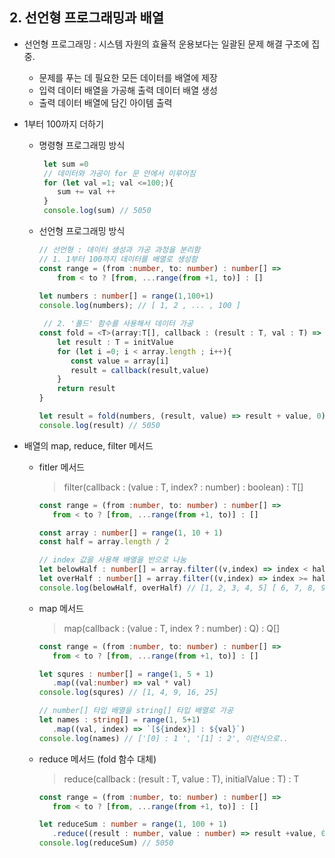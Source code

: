 ## 2. 선언형 프로그래밍과 배열
   - 선언형 프로그래밍 : 시스템 자원의 효율적 운용보다는 일괄된 문제 해결 구조에 집중.
      - 문제를 푸는 데 필요한 모든 데이터를 배열에 제장
      - 입력 데이터 배열을 가공해 출력 데이터 배열 생성
      - 출력 데이터 배열에 담긴 아이템 출력
   
   - 1부터 100까지 더하기
      - 명령형 프로그래밍 방식
         ```typescript
          let sum =0
          // 데이터와 가공이 for 문 안에서 이루어짐
          for (let val =1; val <=100;){
             sum += val ++
          }
          console.log(sum) // 5050
         ```
      - 선언형 프로그래밍 방식
         ```typescript
        // 선언형 : 데이터 생성과 가공 과정을 분리함
         // 1. 1부터 100까지 데이터를 배열로 생성함
         const range = (from :number, to: number) : number[] =>
             from < to ? [from, ...range(from +1, to)] : []
              
         let numbers : number[] = range(1,100+1)
         console.log(numbers); // [ 1, 2 , ... , 100 ]
        
          // 2. '폴드' 함수를 사용해서 데이터 가공
         const fold = <T>(array:T[], callback : (result : T, val : T) => T, initValue :T) => {
             let result : T = initValue
             for (let i =0; i < array.length ; i++){
                const value = array[i]
                result = callback(result,value) 
             }
             return result
         }
        
         let result = fold(numbers, (result, value) => result + value, 0)
         console.log(result) // 5050
         ```
   - 배열의 map, reduce, filter 메서드
      - fitler 메서드
         > filter(callback : (value : T, index? : number) : boolean) : T[]
        ```typescript
        const range = (from :number, to: number) : number[] =>
           from < to ? [from, ...range(from +1, to)] : []
        
        const array : number[] = range(1, 10 + 1)
        const half = array.length / 2
        
        // index 값을 사용해 배열을 반으로 나눔
        let belowHalf : number[] = array.filter((v,index) => index < half)
        let overHalf : number[] = array.filter((v,index) => index >= half)
        console.log(belowHalf, overHalf) // [1, 2, 3, 4, 5] [ 6, 7, 8, 9, 10)
        ```
      - map 메서드
         > map(callback : (value : T, index ? : number) : Q) : Q[]
        ```typescript
        const range = (from :number, to: number) : number[] =>
           from < to ? [from, ...range(from +1, to)] : []
        
        let squres : number[] = range(1, 5 + 1)
           .map((val:number) => val * val)
        console.log(squres) // [1, 4, 9, 16, 25]
        
        // number[] 타입 배열을 string[] 타입 배열로 가공
        let names : string[] = range(1, 5+1)
           .map((val, index) => `[${index}] : ${val}`)
        console.log(names) // ['[0] : 1 ', '[1] : 2', 이런식으로..
        ```
      - reduce 메서드 (fold 함수 대체)
         > reduce(callback : (result : T, value : T), initialValue : T) : T
        ```typescript
        const range = (from :number, to: number) : number[] =>
           from < to ? [from, ...range(from +1, to)] : []
        
        let reduceSum : number = range(1, 100 + 1)
           .reduce((result : number, value : number) => result +value, 0)
        console.log(reduceSum) // 5050
        ```
